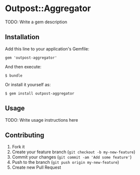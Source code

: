 # Outpost::Aggregator

TODO: Write a gem description

## Installation

Add this line to your application's Gemfile:

    gem 'outpost-aggregator'

And then execute:

    $ bundle

Or install it yourself as:

    $ gem install outpost-aggregator

## Usage

TODO: Write usage instructions here

## Contributing

1. Fork it
2. Create your feature branch (`git checkout -b my-new-feature`)
3. Commit your changes (`git commit -am 'Add some feature'`)
4. Push to the branch (`git push origin my-new-feature`)
5. Create new Pull Request
